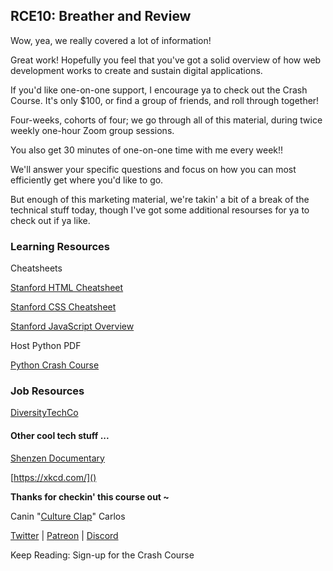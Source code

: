 ## RCE10: Breather and Review

Wow, yea, we really covered a lot of information!

Great work! Hopefully you feel that you've got a solid overview of how web development works to create and sustain digital applications.

If you'd like one-on-one support, I encourage ya to check out the Crash Course. It's only $100, or find a group of friends, and roll through together!

Four-weeks, cohorts of four; we go through all of this material, during twice weekly one-hour Zoom group sessions. 

You also get 30 minutes of one-on-one time with me every week!!

We'll answer your specific questions and focus on how you can most efficiently get where you'd like to go.

But enough of this marketing material, we're takin' a bit of a break of the technical stuff today, though I've got some additional resourses for ya to check out if ya like.

### Learning Resources

Cheatsheets

[Stanford HTML Cheatsheet](https://web.stanford.edu/group/csp/cs21/htmlcheatsheet.pdf)

[Stanford CSS Cheatsheet](https://web.stanford.edu/group/csp/cs21/csscheatsheet.pdf)

[Stanford JavaScript Overview](https://web.stanford.edu/group/csp/cs22/pdfs/javascript.pdf)

Host Python PDF

[Python Crash Course](https://ehmatthes.github.io/pcc_2e/)

### Job Resources

[DiversityTechCo]()

  

#### **Other cool tech stuff ...** 

[Shenzen Documentary]()

[https://xkcd.com/]()  

**Thanks for checkin' this course out ~**

Canin "[Culture Clap](//ghost.cultureclap.com)" Carlos

[Twitter](//twitter.com/CultureClap) | [Patreon](//patreon.com/CultureClap) | [Discord](https://discord.gg/bwMRRbs "https://discord.gg/bwMRRbs")

Keep Reading: Sign-up for the Crash Course